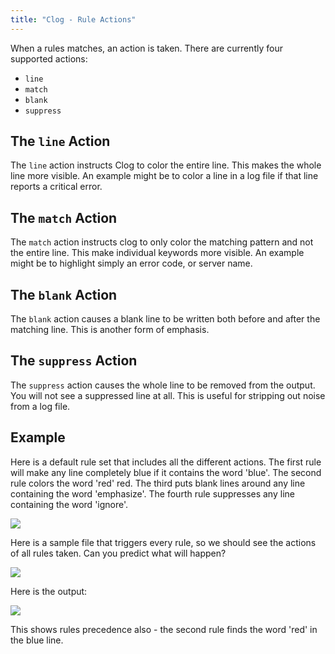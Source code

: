 ```yaml
---
title: "Clog - Rule Actions"
---
```


When a rules matches, an action is taken.
There are currently four supported actions:

- `line`
- `match`
- `blank`
- `suppress`

## The `line` Action

The `line` action instructs Clog to color the entire line.
This makes the whole line more visible.
An example might be to color a line in a log file if that line reports a critical error.

## The `match` Action

The `match` action instructs clog to only color the matching pattern and not the entire line.
This make individual keywords more visible.
An example might be to highlight simply an error code, or server name.

## The `blank` Action

The `blank` action causes a blank line to be written both before and after the matching line.
This is another form of emphasis.

## The `suppress` Action

The `suppress` action causes the whole line to be removed from the output.
You will not see a suppressed line at all.
This is useful for stripping out noise from a log file.

## Example

Here is a default rule set that includes all the different actions.
The first rule will make any line completely blue if it contains the word \'blue\'.
The second rule colors the word \'red\' red.
The third puts blank lines around any line containing the word \'emphasize\'.
The fourth rule suppresses any line containing the word \'ignore\'.

![](/images/action1.png)

Here is a sample file that triggers every rule, so we should see the actions of all rules taken.
Can you predict what will happen?

![](/images/action2.png)

Here is the output:

![](/images/action3.png)

This shows rules precedence also - the second rule finds the word \'red\' in the blue line.
